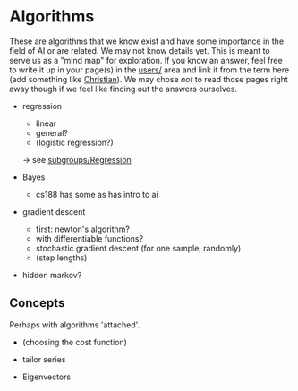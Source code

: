 # Algorithms

These are algorithms that we know exist and have some importance in
the field of AI or are related. We may not know details yet. This is
meant to serve us as a "mind map" for exploration. If you know an
answer, feel free to write it up in your page(s) in the
[users/](users/) area and link it from the term here (add something
like [Christian](users/Christian.md)). We may chose *not* to read
those pages right away though if we feel like finding out the answers
ourselves.


* regression
  * linear
  * general?
  * (logistic regression?)

  -> see [subgroups/Regression](subgroups/Regression.md)

* Bayes
  * cs188 has some  as has intro to ai

* gradient descent
  * first: newton's algorithm?
  * with differentiable functions?
  * stochastic gradient descent  (for one sample, randomly)
  * (step lengths)

* hidden markov?


## Concepts

Perhaps with algorithms 'attached'.

* (choosing the cost function)

* tailor series

* Eigenvectors
